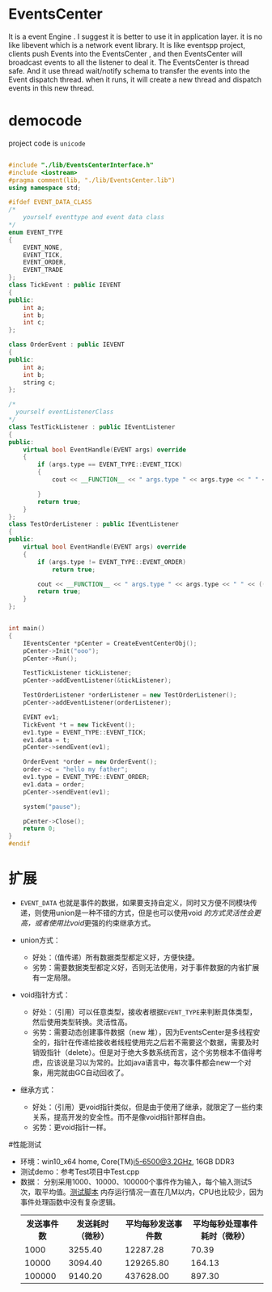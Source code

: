 # EventsCenter
 It is a event Engine . I suggest it is better to  use it in application layer.  it is no like libevent which is a network event library.  It is like eventspp project, clients push  Events into the EventsCenter , and then EventsCenter will broadcast  events to all the listener to deal it.  The EventsCenter is thread safe. And it use thread wait/notify schema to transfer the events into the Event dispatch  thread.
 when it runs, it will create a new thread and dispatch events in this new thread.

# democode
project code is `unicode`

```cpp

#include "./lib/EventsCenterInterface.h"
#include <iostream>
#pragma comment(lib, "./lib/EventsCenter.lib")
using namespace std;

#ifdef EVENT_DATA_CLASS
/*
	yourself eventtype and event data class
*/
enum EVENT_TYPE
{
	EVENT_NONE,
	EVENT_TICK,
	EVENT_ORDER,
	EVENT_TRADE
};
class TickEvent : public IEVENT
{
public:
	int a;
	int b;
	int c;
};

class OrderEvent : public IEVENT
{
public:
	int a;
	int b;
	string c;
};

/*
  yourself eventListenerClass
*/
class TestTickListener : public IEventListener
{
public:
	virtual bool EventHandle(EVENT args) override
	{
		if (args.type == EVENT_TYPE::EVENT_TICK)
		{
			cout << __FUNCTION__ << " args.type " << args.type << " " << ((TickEvent*)args.data)->c << endl;

		}
		return true;
	}
};
class TestOrderListener : public IEventListener
{
public:
	virtual bool EventHandle(EVENT args) override
	{
		if (args.type != EVENT_TYPE::EVENT_ORDER)
			return true;

		cout << __FUNCTION__ << " args.type " << args.type << " " << ((OrderEvent*)args.data)->c << endl;
		return true;
	}
};


int main()
{
	IEventsCenter *pCenter = CreateEventCenterObj();
	pCenter->Init("ooo");  
	pCenter->Run();	   

	TestTickListener tickListener;
	pCenter->addEventListener(&tickListener);

	TestOrderListener *orderListener = new TestOrderListener();
	pCenter->addEventListener(orderListener);

	EVENT ev1;
	TickEvent *t = new TickEvent();
	ev1.type = EVENT_TYPE::EVENT_TICK;
	ev1.data = t;
	pCenter->sendEvent(ev1);

	OrderEvent *order = new OrderEvent();
	order->c = "hello my father";
	ev1.type = EVENT_TYPE::EVENT_ORDER;
	ev1.data = order;
	pCenter->sendEvent(ev1);

	system("pause");

	pCenter->Close();
	return 0;
}
#endif

```

# 扩展
* `EVENT_DATA` 也就是事件的数据，如果要支持自定义，同时又方便不同模块传递，则使用union是一种不错的方式，但是也可以使用void *的方式灵活性会更高，或者使用比void*更强的约束继承方式。

* union方式：
    * 好处：（值传递）所有数据类型都定义好，方便快捷。
	* 劣势：需要数据类型都定义好，否则无法使用，对于事件数据的内省扩展有一定局限。

* void指针方式：
	* 好处：（引用）可以任意类型，接收者根据`EVENT_TYPE`来判断具体类型，然后使用类型转换。灵活性高。
	* 劣势：需要动态创建事件数据（new 堆），因为EventsCenter是多线程安全的，指针在传递给接收者线程使用完之后若不需要这个数据，需要及时销毁指针（delete）。但是对于绝大多数系统而言，这个劣势根本不值得考虑，应该说是习以为常的。比如java语言中，每次事件都会new一个对象，用完就由GC自动回收了。

* 继承方式：
	* 好处：（引用）更void指针类似，但是由于使用了继承，就限定了一些约束关系，提高开发的安全性。而不是像void指针那样自由。
	* 劣势：更void指针一样。

#性能测试

* 环境：win10_x64 home, Core(TM)i5-6500@3.2GHz, 16GB DDR3
* 测试demo：参考Test项目中Test.cpp
* 数据：
分别采用1000、10000、100000个事件作为输入，每个输入测试5次，取平均值。[测试脚本](./Test/AutoTestScript_py/runTest.py)
内存运行情况一直在几M以内，CPU也比较少，因为事件处理函数中没有复杂逻辑。
	<table>
	<tr>
	<th>发送事件数</th>
	<th>发送耗时（微秒）</th>
	<th>平均每秒发送事件数</th>
	<th>平均每秒处理事件耗时（微秒）</th>
	</tr>
	<tr>
	<td>1000</td>
	<td>3255.40</td>
	<td>12287.28</td>
	<td>70.39</td>
	</tr>
	<tr>
<td>10000</td>
<td>3094.40</td>
<td>129265.80</td>
	<td>164.13</td>
	</tr>
	<tr>
	<td>100000</td>
	<td>9140.20</td>
	<td>437628.00</td>
	<td>897.30</td>
	</tr>
